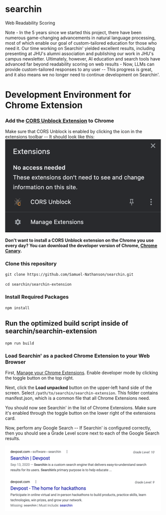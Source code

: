 # searchin

Web Readability Scoring

Note - In the 5 years since we started this project, there have been numerous game-changing advancements in natural language processing, most of which enable our goal of custom-tailored education for those who need it. Our time working on Searchin' yielded excellent results, including presenting at JHU's alumni association and publishing our work in JHU's campus newsletter. Ultimately, however, AI education and search tools have advanced far beyond readability scoring on web results - Now, LLMs can provide custom-tailored responses to any user -- This progress is great, and it also means we no longer need to continue development on Searchin'.    

# Development Environment for Chrome Extension 

### Add the [CORS Unblock Extension](https://chrome.google.com/webstore/detail/cors-unblock/lfhmikememgdcahcdlaciloancbhjino?hl=en) to Chrome
Make sure that CORS Unblock is enabled by clicking the icon in the extensions toolbar -- It should look like this:
![Cors Unblock Icon](corsUnblock.png)

**Don't want to install a CORS Unblock extension on the Chrome you use every day? You can download the developer version of Chrome, [Chrome Canary](https://www.google.com/intl/en/chrome/canary/?brand=KERZ#eula).**


### Clone this repository 

```
git clone https://github.com/Samuel-Nathanson/searchin.git

cd searchin/searchin-extension
```

### Install Required Packages

`npm install`

## Run the optimized build script inside of searchin/searchin-extension
`npm run build`

### Load Searchin' as a packed Chrome Extension to your Web Browser

First, [Manage your Chrome Extensions](chrome://extensions/). Enable developer mode by clicking the toggle button on the top right. 

Next, click the **Load unpacked** button on the upper-left hand side of the screen. Select `/path/to/searchin/searchin-extension`. This folder contains manifest.json, which is a common file that all Chrome Extensions need. 

You should now see Searchin' in the list of Chrome Extensions. Make sure it's enabled through the toggle button on the lower right of the extensions card. 

Now, perform any Google Search -- If Searchin' is configured correctly, then you should see a Grade Level score next to each of the Google Search results.

![searchinScores](searchinScores.png)


